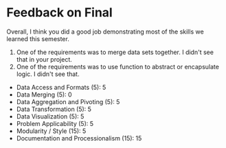 # Feedback on Final

Overall, I think you did a good job demonstrating most of the skills we learned this semester.
1. One of the requirements was to merge data sets together. I didn't see that in your project.
2. One of the requirements was to use function to abstract or encapsulate logic. I didn't see that.

* Data Access and Formats (5): 5
* Data Merging (5): 0
* Data Aggregation and Pivoting (5): 5
* Data Transformation (5): 5
* Data Visualization (5): 5
* Problem Applicability (5): 5
* Modularity / Style (15): 5
* Documentation and Processionalism (15): 15
